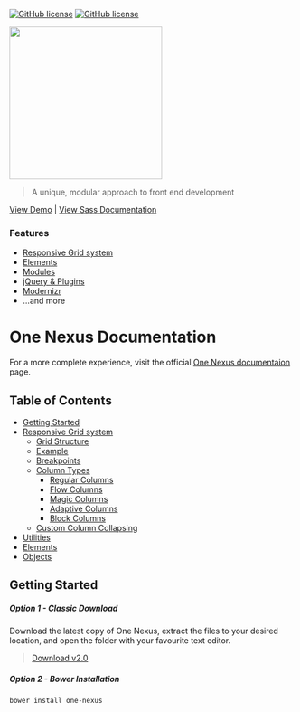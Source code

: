 [![GitHub license](https://img.shields.io/badge/license-MIT-blue.svg)](https://github.com/esr360/One-Nexus/blob/master/LICENSE)
[![GitHub license](https://api.travis-ci.org/esr360/One-Nexus.svg)](https://travis-ci.org/esr360/One-Nexus)

<img src="https://raw.githubusercontent.com/esr360/One-Nexus/master/assets/images/logo.png" width="270">

> A unique, modular approach to front end development

[View Demo](http://esr360.github.io/One-Nexus/) | 
[View Sass Documentation](http://esr360.github.io/One-Nexus/docs/sass)

### Features

* [Responsive Grid system](https://github.com/esr360/One-Nexus#responsive-grid-system)
* [Elements](https://github.com/esr360/One-Nexus#elements)
* [Modules](https://github.com/esr360/One-Nexus#modules)
* [jQuery & Plugins](https://github.com/esr360/One-Nexus#jquery--plugins)
* [Modernizr](https://github.com/esr360/One-Nexus#html5-boilerplate)
* ...and more

# One Nexus Documentation

For a more complete experience, visit the official [One Nexus documentaion](http://www.onenexusproject.com/documentation/) page.

## Table of Contents

* [Getting Started](https://github.com/esr360/One-Nexus#getting-started)
* [Responsive Grid system](https://github.com/esr360/One-Nexus#responsive-grid-system)
    * [Grid Structure](https://github.com/esr360/One-Nexus#grid-structure)
    * [Example](https://github.com/esr360/One-Nexus#example-using-default-values)
    * [Breakpoints](https://github.com/esr360/One-Nexus#breakpoints)
    * [Column Types](https://github.com/esr360/One-Nexus#column-types)
        * [Regular Columns](https://github.com/esr360/One-Nexus#regular-columns)
        * [Flow Columns](https://github.com/esr360/One-Nexus#flow-columns)
        * [Magic Columns](https://github.com/esr360/One-Nexus#magic-columns)
        * [Adaptive Columns](https://github.com/esr360/One-Nexus#adaptive-columns)
        * [Block Columns](https://github.com/esr360/One-Nexus#block-columns)
    * [Custom Column Collapsing](https://github.com/esr360/One-Nexus#custom-column-collapsing)
* [Utilities](https://github.com/esr360/One-Nexus#elements)
* [Elements](https://github.com/esr360/One-Nexus#elements)
* [Objects](https://github.com/esr360/One-Nexus#modules)

## Getting Started

##### Option 1 - Classic Download

Download the latest copy of One Nexus, extract the files to your desired location, and open the folder with your favourite text editor.

>[Download v2.0](https://github.com/esr360/One-Nexus/archive/master.zip)

##### Option 2 - Bower Installation

```html
bower install one-nexus
```